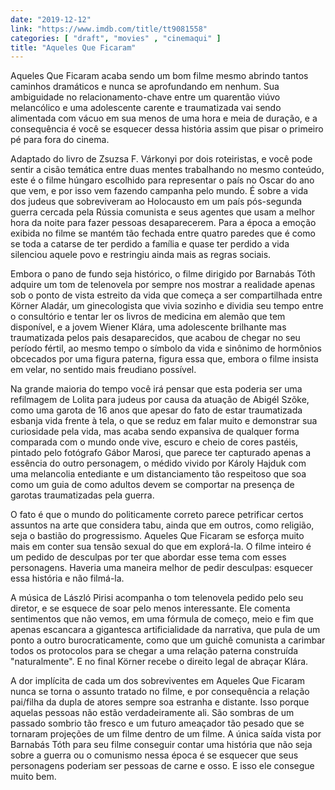 ```yaml
---
date: "2019-12-12"
link: "https://www.imdb.com/title/tt9081558"
categories: [ "draft", "movies" , "cinemaqui" ]
title: "Aqueles Que Ficaram"
---
```

Aqueles Que Ficaram acaba sendo um bom filme mesmo abrindo tantos caminhos dramáticos e nunca se aprofundando em nenhum. Sua ambiguidade no relacionamento-chave entre um quarentão viúvo melancólico e uma adolescente carente e traumatizada vai sendo alimentada com vácuo em sua menos de uma hora e meia de duração, e a consequência é você se esquecer dessa história assim que pisar o primeiro pé para fora do cinema.

Adaptado do livro de Zsuzsa F. Várkonyi por dois roteiristas, e você pode sentir a cisão temática entre duas mentes trabalhando no mesmo conteúdo, este é o filme húngaro escolhido para representar o país no Oscar do ano que vem, e por isso vem fazendo campanha pelo mundo. É sobre a vida dos judeus que sobreviveram ao Holocausto em um país pós-segunda guerra cercada pela Rússia comunista e seus agentes que usam a melhor hora da noite para fazer pessoas desaparecerem. Para a época a emoção exibida no filme se mantém tão fechada entre quatro paredes que é como se toda a catarse de ter perdido a família e quase ter perdido a vida silenciou aquele povo e restringiu ainda mais as regras sociais.

Embora o pano de fundo seja histórico, o filme dirigido por Barnabás Tóth adquire um tom de telenovela por sempre nos mostrar a realidade apenas sob o ponto de vista estreito da vida que começa a ser compartilhada entre Körner Aladár, um ginecologista que vivia sozinho e dividia seu tempo entre o consultório e tentar ler os livros de medicina em alemão que tem disponível, e a jovem Wiener Klára, uma adolescente brilhante mas traumatizada pelos pais desaparecidos, que acabou de chegar no seu período fértil, ao mesmo tempo o símbolo da vida e sinônimo de hormônios obcecados por uma figura paterna, figura essa que, embora o filme insista em velar, no sentido mais freudiano possível.

Na grande maioria do tempo você irá pensar que esta poderia ser uma refilmagem de Lolita para judeus por causa da atuação de Abigél Szõke, como uma garota de 16 anos que apesar do fato de estar traumatizada esbanja vida frente à tela, o que se reduz em falar muito e demonstrar sua curiosidade pela vida, mas acaba sendo expansiva de qualquer forma comparada com o mundo onde vive, escuro e cheio de cores pastéis, pintado pelo fotógrafo Gábor Marosi, que parece ter capturado apenas a essência do outro personagem, o médido vivido por Károly Hajduk com uma melancolia entediante e um distanciamento tão respeitoso que soa como um guia de como adultos devem se comportar na presença de garotas traumatizadas pela guerra.

O fato é que o mundo do politicamente correto parece petrificar certos assuntos na arte que considera tabu, ainda que em outros, como religião, seja o bastião do progressismo. Aqueles Que Ficaram se esforça muito mais em conter sua tensão sexual do que em explorá-la. O filme inteiro é um pedido de desculpas por ter que abordar esse tema com esses personagens. Haveria uma maneira melhor de pedir desculpas: esquecer essa história e não filmá-la.

A música de László Pirisi acompanha o tom telenovela pedido pelo seu diretor, e se esquece de soar pelo menos interessante. Ele comenta sentimentos que não vemos, em uma fórmula de começo, meio e fim que apenas escancara a gigantesca artificialidade da narrativa, que pula de um ponto a outro burocraticamente, como que um guichê comunista a carimbar todos os protocolos para se chegar a uma relação paterna construída "naturalmente". E no final Körner recebe o direito legal de abraçar Klára.

A dor implícita de cada um dos sobreviventes em Aqueles Que Ficaram nunca se torna o assunto tratado no filme, e por consequência a relação pai/filha da dupla de atores sempre soa estranha e distante. Isso porque aquelas pessoas não estão verdadeiramente ali. São sombras de um passado sombrio tão fresco e um futuro ameaçador tão pesado que se tornaram projeções de um filme dentro de um filme. A única saída vista por Barnabás Tóth para seu filme conseguir contar uma história que não seja sobre a guerra ou o comunismo nessa época é se esquecer que seus personagens poderiam ser pessoas de carne e osso. E isso ele consegue muito bem.
